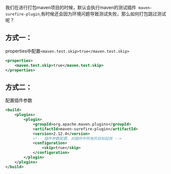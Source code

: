 我们在进行打包maven项目的时候，默认会执行maven的测试插件` maven-surefire-plugin`,有时候还会因为环境问题导致测试失败，那么如何打包跳过测试呢？



## 方式一：

 properties中配置`<maven.test.skip>true</maven.test.skip> `

```xml
<properties>
    <maven.test.skip>true</maven.test.skip>
</properties>
```

## 方式二：

配置插件参数

```xml
<build>
    <plugins>
        <plugin>
            <groupId>org.apache.maven.plugins</groupId>
            <artifactId>maven-surefire-plugin</artifactId>
            <version>2.12.4</version>
            <!-- 插件参数配置，对插件中所有的目标起效 -->
            <configuration>
                <skip>true</skip>
            </configuration>
        </plugin>
    </plugins>
</build>
```

